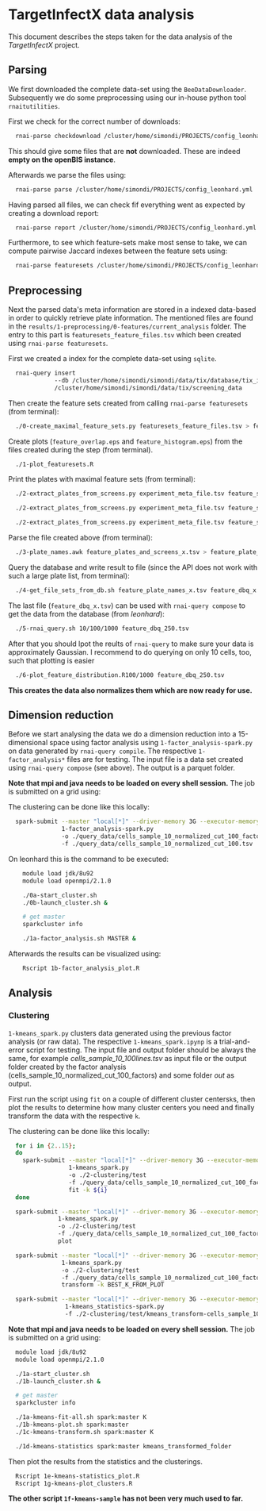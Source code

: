 # TargetInfectX data analysis

This document describes the steps taken for the data analysis of the *TargetInfectX* project.

## Parsing

We first downloaded the complete data-set using the `BeeDataDownloader`.
Subsequently we do some preprocessing using our in-house python tool `rnaitutilities`.

First we check for the correct number of downloads:

```bash
  rnai-parse checkdownload /cluster/home/simondi/PROJECTS/config_leonhard.yml
```

This should give some files that are **not** downloaded. These are indeed **empty on the openBIS instance**.

Afterwards we parse the files using:

```bash
  rnai-parse parse /cluster/home/simondi/PROJECTS/config_leonhard.yml
```

Having parsed all files, we can check fif everything went as expected by creating a download report:

```bash
  rnai-parse report /cluster/home/simondi/PROJECTS/config_leonhard.yml
```

Furthermore, to see which feature-sets make most sense to take, we can compute pairwise Jaccard indexes between the feature sets using:

```bash
  rnai-parse featuresets /cluster/home/simondi/PROJECTS/config_leonhard.yml
```

## Preprocessing

Next the parsed data's meta information are stored in a indexed data-based in
order to quickly retrieve plate information. The mentioned files are found in the
`results/1-preprocessing/0-features/current_analysis` folder.
The entry to this part is `featuresets_feature_files.tsv` which been created using `rnai-parse featuresets`.

First we created a index for the complete data-set using `sqlite`.  
```bash
  rnai-query insert
             --db /cluster/home/simondi/simondi/data/tix/database/tix_index.db
             /cluster/home/simondi/simondi/data/tix/screening_data
```

Then create the feature sets created from calling `rnai-parse featuresets` (from terminal):
```bash
  ./0-create_maximal_feature_sets.py featuresets_feature_files.tsv > feature_sets_max.tsv
```

Create plots (`feature_overlap.eps` and `feature_histogram.eps`) from the files created during the step (from terminal).
```bash
  ./1-plot_featuresets.R
```

Print the plates with maximal feature sets (from terminal):
```bash
  ./2-extract_plates_from_screens.py experiment_meta_file.tsv feature_sets_max.tsv 100 > feature_plates_and_screens_100.tsv

  ./2-extract_plates_from_screens.py experiment_meta_file.tsv feature_sets_max.tsv 250 > feature_plates_and_screens_250.tsv

  ./2-extract_plates_from_screens.py experiment_meta_file.tsv feature_sets_max.tsv 500 > feature_plates_and_screens_500.tsv
```

Parse the file created above (from terminal):
```bash
  ./3-plate_names.awk feature_plates_and_screens_x.tsv > feature_plate_names_x.tsv
```

Query the database and write result to file (since the API does not work with such a large plate list, from terminal):
```bash
  ./4-get_file_sets_from_db.sh feature_plate_names_x.tsv feature_dbq_x.tsv.tsv
```

The last file (`feature_dbq_x.tsv`) can be used with `rnai-query compose` to get the data from the database (from *leonhard*):
```bash
  ./5-rnai_query.sh 10/100/1000 feature_dbq_250.tsv
```

After that you should lpot the reults of `rnai-query` to make sure your data is approximately Gaussian.
I recommend to do querying on only 10 cells, too, such that plotting is easier
```bash
  ./6-plot_feature_distribution.R100/1000 feature_dbq_250.tsv
```



**This creates the data also normalizes them which are now ready for use.**

## Dimension reduction

Before we start analysing the data we do a dimension reduction into a 15-dimensional space using 
factor analysis using `1-factor_analysis-spark.py` on data generated by `rnai-query compile`.
The respective `1-factor_analysis*` files are for testing.
The input file is a data set created using `rnai-query compose` (see above). The output is a parquet folder.

**Note that mpi and java needs to be loaded on every shell session.** The job is submitted on a grid using:

The clustering can be done like this locally:
```bash
  spark-submit --master "local[*]" --driver-memory 3G --executor-memory 6G
               1-factor_analysis-spark.py
               -o ./query_data/cells_sample_10_normalized_cut_100_factors
               -f ./query_data/cells_sample_10_normalized_cut_100.tsv
```

On leonhard this is the command to be executed:

```bash
    module load jdk/8u92
    module load openmpi/2.1.0

    ./0a-start_cluster.sh
    ./0b-launch_cluster.sh &

    # get master
    sparkcluster info

    ./1a-factor_analysis.sh MASTER &
```

Afterwards the results can be visualized using:

```bash
    Rscript 1b-factor_analysis_plot.R
```

## Analysis

### Clustering

`1-kmeans_spark.py` clusters data generated using the previous factor analysis (or raw data). The respective
`1-kmeans_spark.ipynp` is a trial-and-error script for testing.
The input file and output folder should be always the same, for example *cells_sample_10_100lines.tsv*  as input file or the output folder created by the factor analysis (cells_sample_10_normalized_cut_100_factors) and some folder *out* as output.

First run the script using `fit` on a couple of different cluster centers`k`s,
then plot the results to determine how many cluster centers you need and
finally transform the data with the respective `k`.

The clustering can be done like this locally:
```bash
  for i in {2..15};
  do
    spark-submit --master "local[*]" --driver-memory 3G --executor-memory 6G
                 1-kmeans_spark.py
                 -o ./2-clustering/test
                 -f ./query_data/cells_sample_10_normalized_cut_100_factors
                 fit -k ${i}
  done

  spark-submit --master "local[*]" --driver-memory 3G --executor-memory 6G
              1-kmeans_spark.py
              -o ./2-clustering/test
              -f ./query_data/cells_sample_10_normalized_cut_100_factors
              plot

  spark-submit --master "local[*]" --driver-memory 3G --executor-memory 6G
               1-kmeans_spark.py
               -o ./2-clustering/test
               -f ./query_data/cells_sample_10_normalized_cut_100_factors  
               transform -k BEST_K_FROM_PLOT

  spark-submit --master "local[*]" --driver-memory 3G --executor-memory 6G
                1-kmeans_statistics-spark.py
                -f ./2-clustering/test/kmeans_transform-cells_sample_10_normalized_cut_100_factors_K005

```

**Note that mpi and java needs to be loaded on every shell session.** The job is submitted on a grid using:

```bash
  module load jdk/8u92
  module load openmpi/2.1.0

  ./1a-start_cluster.sh
  ./1b-launch_cluster.sh &

  # get master
  sparkcluster info

  ./1a-kmeans-fit-all.sh spark:master K
  ./1b-kmeans-plot.sh spark:master
  ./1c-kmeans-transform.sh spark:master K

  ./1d-kmeans-statistics spark:master kmeans_transformed_folder  

```

Then plot the results from the statistics and the clusterings.

```bash
  Rscript 1e-kmeans-statistics_plot.R
  Rscript 1g-kmeans-plot_clusters.R
```

**The other script `1f-kmeans-sample` has not been very much used to far.**
